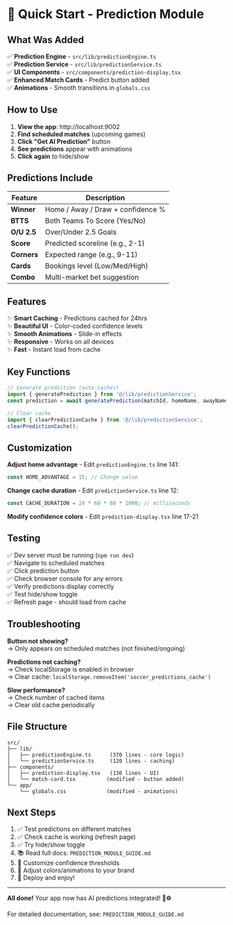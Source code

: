 # 🎯 Quick Start - Prediction Module

## What Was Added

✅ **Prediction Engine** - `src/lib/predictionEngine.ts`  
✅ **Prediction Service** - `src/lib/predictionService.ts`  
✅ **UI Components** - `src/components/prediction-display.tsx`  
✅ **Enhanced Match Cards** - Predict button added  
✅ **Animations** - Smooth transitions in `globals.css`  

## How to Use

1. **View the app**: http://localhost:9002
2. **Find scheduled matches** (upcoming games)
3. **Click "Get AI Prediction"** button
4. **See predictions** appear with animations
5. **Click again** to hide/show

## Predictions Include

| Feature | Description |
|---------|-------------|
| **Winner** | Home / Away / Draw + confidence % |
| **BTTS** | Both Teams To Score (Yes/No) |
| **O/U 2.5** | Over/Under 2.5 Goals |
| **Score** | Predicted scoreline (e.g., 2-1) |
| **Corners** | Expected range (e.g., 9-11) |
| **Cards** | Bookings level (Low/Med/High) |
| **Combo** | Multi-market bet suggestion |

## Features

✨ **Smart Caching** - Predictions cached for 24hrs  
✨ **Beautiful UI** - Color-coded confidence levels  
✨ **Smooth Animations** - Slide-in effects  
✨ **Responsive** - Works on all devices  
✨ **Fast** - Instant load from cache  

## Key Functions

```typescript
// Generate prediction (auto-caches)
import { generatePrediction } from '@/lib/predictionService';
const prediction = await generatePrediction(matchId, homeName, awayName);

// Clear cache
import { clearPredictionCache } from '@/lib/predictionService';
clearPredictionCache();
```

## Customization

**Adjust home advantage** - Edit `predictionEngine.ts` line 141:
```typescript
const HOME_ADVANTAGE = 15; // Change value
```

**Change cache duration** - Edit `predictionService.ts` line 12:
```typescript
const CACHE_DURATION = 24 * 60 * 60 * 1000; // milliseconds
```

**Modify confidence colors** - Edit `prediction-display.tsx` line 17-21

## Testing

✅ Dev server must be running (`npm run dev`)  
✅ Navigate to scheduled matches  
✅ Click prediction button  
✅ Check browser console for any errors  
✅ Verify predictions display correctly  
✅ Test hide/show toggle  
✅ Refresh page - should load from cache  

## Troubleshooting

**Button not showing?**  
→ Only appears on scheduled matches (not finished/ongoing)

**Predictions not caching?**  
→ Check localStorage is enabled in browser  
→ Clear cache: `localStorage.removeItem('soccer_predictions_cache')`

**Slow performance?**  
→ Check number of cached items  
→ Clear old cache periodically

## File Structure

```
src/
├── lib/
│   ├── predictionEngine.ts      (370 lines - core logic)
│   └── predictionService.ts     (120 lines - caching)
├── components/
│   ├── prediction-display.tsx   (130 lines - UI)
│   └── match-card.tsx          (modified - button added)
└── app/
    └── globals.css             (modified - animations)
```

## Next Steps

1. ✅ Test predictions on different matches
2. ✅ Check cache is working (refresh page)
3. ✅ Try hide/show toggle
4. 📚 Read full docs: `PREDICTION_MODULE_GUIDE.md`
5. 🔧 Customize confidence thresholds
6. 🎨 Adjust colors/animations to your brand
7. 🚀 Deploy and enjoy!

---

**All done!** Your app now has AI predictions integrated! 🎉⚽

For detailed documentation, see: `PREDICTION_MODULE_GUIDE.md`
